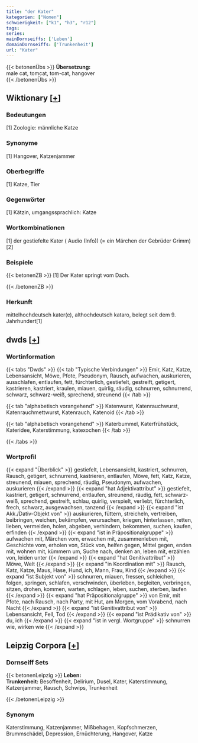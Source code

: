 ```yaml
---
title: "der Kater"
kategorien: ["Nomen"]
schwierigkeit: ["k1", "h3", "r12"]
tags:
series:
mainDornseiffs: ['Leben']
domainDornseiffs: ['Trunkenheit']
url: "Kater"
---
```


{{< betonenÜbs >}}
**Übersetzung:**  
male cat, tomcat, tom-cat, hangover  
{{< /betonenÜbs >}}

## Wiktionary [[+](https://de.wiktionary.org/wiki/Kater)]

### Bedeutungen
[1] Zoologie: männliche Katze  

### Synonyme
[1] Hangover, Katzenjammer  

### Oberbegriffe
[1] Katze, Tier  

### Gegenwörter
[1] Kätzin, umgangssprachlich: Katze  

### Wortkombinationen
[1] der gestiefelte Kater ( Audio (Info)) (= ein Märchen der Gebrüder Grimm)[2]  

### Beispiele
{{< betonenZB >}}
[1] Der Kater springt vom Dach.  

{{< /betonenZB >}}
### Herkunft
mittelhochdeutsch kater(e), althochdeutsch kataro, belegt seit dem 9. Jahrhundert[1]  



## dwds [[+](https://www.dwds.de/wb/Kater)]

### Wortinformation
{{< tabs "Dwds" >}}
{{< tab "Typische Verbindungen" >}}
Emir, Katz, Katze, Lebensansicht, Möwe, Pfote, Pseudonym, Rausch, aufwachen, auskurieren, ausschlafen, entlaufen, fett, fürchterlich, gestiefelt, gestreift, getigert, kastrieren, kastriert, kraulen, miauen, quirlig, räudig, schnurren, schnurrend, schwarz, schwarz-weiß, sprechend, streunend
{{< /tab >}}

{{< tab "alphabetisch vorangehend" >}}
Katenwurst, Katenrauchwurst, Katenrauchmettwurst, Katenrauch, Katenoid
{{< /tab >}}

{{< tab "alphabetisch vorangehend" >}}
Katerbummel, Katerfrühstück, Kateridee, Katerstimmung, katexochen
{{< /tab >}}

{{< /tabs >}}

### Wortprofil
{{< expand "Überblick" >}} gestiefelt, Lebensansicht, kastriert, schnurren, Rausch, getigert, schnurrend, kastrieren, entlaufen, Möwe, fett, Katz, Katze, streunend, miauen, sprechend, räudig, Pseudonym, aufwachen, auskurieren {{< /expand >}}
{{< expand "hat Adjektivattribut" >}} gestiefelt, kastriert, getigert, schnurrend, entlaufen, streunend, räudig, fett, schwarz-weiß, sprechend, gestreift, schlau, quirlig, verspielt, verliebt, fürchterlich, frech, schwarz, ausgewachsen, tanzend {{< /expand >}}
{{< expand "ist Akk./Dativ-Objekt von" >}} auskurieren, füttern, streicheln, vertreiben, beibringen, weichen, bekämpfen, verursachen, kriegen, hinterlassen, retten, lieben, vermeiden, holen, abgeben, verhindern, bekommen, suchen, kaufen, erfinden {{< /expand >}}
{{< expand "ist in Präpositionalgruppe" >}} aufwachen mit, Märchen vom, erwachen mit, zusammenleben mit, Geschichte vom, erholen von, Stück von, helfen gegen, Mittel gegen, enden mit, wohnen mit, kümmern um, Suche nach, denken an, leben mit, erzählen von, leiden unter {{< /expand >}}
{{< expand "hat Genitivattribut" >}} Möwe, Welt {{< /expand >}}
{{< expand "in Koordination mit" >}} Rausch, Katz, Katze, Maus, Hase, Hund, ich, Mann, Frau, Kind {{< /expand >}}
{{< expand "ist Subjekt von" >}} schnurren, miauen, fressen, schleichen, folgen, springen, schlafen, verschwinden, überleben, begleiten, verbringen, sitzen, drohen, kommen, warten, schlagen, leben, suchen, sterben, laufen {{< /expand >}}
{{< expand "hat Präpositionalgruppe" >}} von Emir, mit Pfote, nach Rausch, nach Party, mit Hut, am Morgen, vom Vorabend, nach Nacht {{< /expand >}}
{{< expand "ist Genitivattribut von" >}} Lebensansicht, Fell, Tod {{< /expand >}}
{{< expand "ist Prädikativ von" >}} du, ich {{< /expand >}}
{{< expand "ist in vergl. Wortgruppe" >}} schnurren wie, wirken wie {{< /expand >}}

## Leipzig Corpora [[+](https://corpora.uni-leipzig.de/en/res?word=Kater&corpusId=deu_newscrawl-public_2018)]

### Dornseiff Sets
{{< betonenLeipzig >}}
**Leben:**  
**Trunkenheit:** Besoffenheit, Delirium, Dusel, Kater, Katerstimmung, Katzenjammer, Rausch, Schwips, Trunkenheit  

{{< /betonenLeipzig >}}

### Synonym
Katerstimmung, Katzenjammer, Mißbehagen, Kopfschmerzen, Brummschädel, Depression, Ernüchterung, Hangover, Katze

